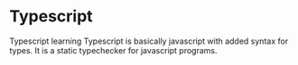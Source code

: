 # Typescript
Typescript learning
Typescript is basically javascript with added syntax for types. It is a static typechecker for javascript programs.


